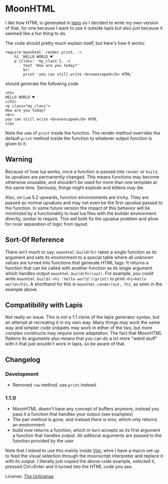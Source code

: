 MoonHTML
=========

I like how HTML is generated in [lapis](http://leafo.net/lapis/) so I decided to write my own version of that, for one because I want to use it outside lapis but also just because it seemed like a fun thing to do.

The code should pretty much explain itself, but here's how it works:

	require'moonhtml'.render print, ->
		h1 'HELLO WORLD ♥'
		p {class: 'my_class'}, ->
			text 'How are you today?'
			br!
			print 'you can still write <b>unescaped</b> HTML'

should generate the following code

	<h1>
	HELLO WORLD ♥
	</h1>
	<p class="my_class">
	How are you today?
	<br>
	you can still write <b>unescaped</b> HTML
	</p>

Note the use of `print` inside the function. The render method overrides the default `print` method inside the function to whatever output function is given to it.

Warning
-----

Because of how lua works, once a function is passed into `render` or `build`, its upvalues are permanently changed. This means functions may become otherwise unusable, and shouldn't be used for more than one template at the same time. Seriously, things might explode and kittens may die.

Also, on Lua 5.2 upwards, function einvironments are tricky. They are passed as normal upvalues and may not even be the first upvalue passed to the function. In some future version the impact of this behavior will be minimized by a functionality to load lua files with the builder environment directly, similar to require. This will both fix the upvalue problem and allow for nicer separation of logic from layout.

Sort-Of Reference
-----

There isn't much to say; `moonhtml.build(fn)` takes a single function as its argument and sets its environment to a special table where all *unknown* values are turned into functions that generate HTML tags. It returns a function that can be called with another function as its single argument which handles output `moonhtml.build(fn)(out)`. For example, you could write `moonhtml.build(->h1 'hello world')(print)` to print `<h1>hello world</h1>`. A shorthand for this is `moonhtml.render(out, fn)`, as seen in the example above.

Compatibility with Lapis
-----

Not really an issue. This is *not* a 1:1 clone of the lapis generator syntax, but an attempt at recreating it in my own way. Many things may work the same way and simpler code snippets may work in either of the two, but more complex constructs may require some adaptation. The fact that MoonHTML flattens its arguments also means that you can do a lot more "weird stuff" with it that just wouldn't work in lapis, so be aware of that.

Changelog
-----

### Development

- Removed `raw` method, use `print` instead.

### 1.1.0

- MoonHTML doesn't have any concept of buffers anymore, instead you pass it a function that handles your output (see examples)
- The pair method is gone, and instead there is emv, which only returns an environment
- build now returns a function, which in turn accepts as its first argument a function that handles output. All aditional arguments are passed to the function provided by the user

Note that I intend to use this mainly inside [Vim](https://vim.sourceforge.io/), whre I have a macro set up to feed the visual selection through the moonscript interpreter and replace it with its output.
I literally just copied the above code example, selected it, pressed Ctrl+Enter and it turned into the HTML code you see.

License: [The Unlicense](license.md)
